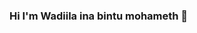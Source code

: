 ### Hi I'm Wadiila ina bintu mohameth 👋

<!--
**wadiil ina bintu amaxamed/** is a ✨ _special_ ✨ repository because its `README.md` (this file) appears on your GitHub profile.

Here are some ideas to get you started:

- 🔭 I’m currently working on ...
- 🌱 I’m currently learning ...
- 👯 I’m looking to collaborate on ...
- 🤔 I’m looking for help with you ...
- 💬 Ask me about  ...
- 📫 How to reach me: ...
- 😄 Pronouns: ...
- ⚡ Fun fact: ...
-->
